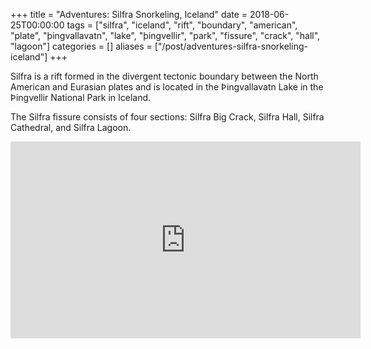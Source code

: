 +++
title = "Adventures: Silfra Snorkeling, Iceland"
date = 2018-06-25T00:00:00
tags = ["silfra", "iceland", "rift", "boundary", "american", "plate", "þingvallavatn", "lake", "þingvellir", "park", "fissure", "crack", "hall", "lagoon"]
categories = []
aliases = ["/post/adventures-silfra-snorkeling-iceland"]
+++


Silfra is a rift formed in the divergent tectonic boundary between the North American and Eurasian plates and is located in the Þingvallavatn Lake in the Þingvellir National Park in Iceland.

The Silfra fissure consists of four sections: Silfra Big Crack, Silfra Hall, Silfra Cathedral, and Silfra Lagoon.

<iframe width="560" height="315" src="https://www.youtube.com/embed/4Bqx5a-l2w0" frameborder="0" allow="autoplay; encrypted-media" allowfullscreen></iframe>
